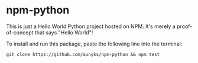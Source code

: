 # npm-python
This is just a Hello World Python project hosted on NPM.
It's merely a proof-of-concept that says "Hello World"!

To install and run this package, paste the following line into the terminal:
```
git clone https://github.com/aunyks/npm-python && npm test
```
